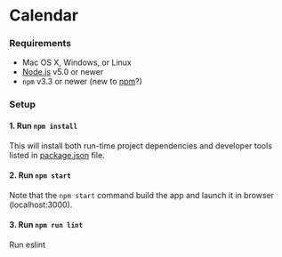 # Calendar

### Requirements
  * Mac OS X, Windows, or Linux
  * [Node.js](https://nodejs.org/) v5.0 or newer
  * `npm` v3.3 or newer (new to [npm](https://docs.npmjs.com/)?)

### Setup

#### 1. Run `npm install`

This will install both run-time project dependencies and developer tools listed
in [package.json](../package.json) file.

#### 2. Run `npm start`

Note that the `npm start` command build the app and launch it in browser (localhost:3000).

#### 3. Run `npm run lint`

Run eslint